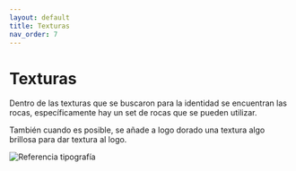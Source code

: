```yaml
---
layout: default
title: Texturas
nav_order: 7
---
```


# Texturas

Dentro de las texturas que se buscaron para la identidad se encuentran las rocas, específicamente hay un set de rocas que se pueden utilizar. 

También cuando es posible, se añade a logo dorado una textura algo brillosa para dar textura al logo.



<img src="../../assets/images/refe-typo-4.jpg" alt="Referencia tipografía"/>
